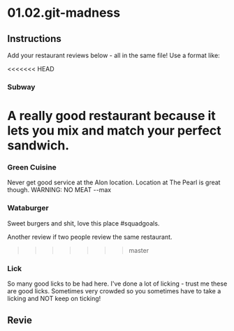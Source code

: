 # 01.02.git-madness

## Instructions

Add your restaurant reviews below - all in the same file! Use a format like:

<<<<<<< HEAD
### Subway

A really good restaurant because it lets you mix and match your perfect sandwich.
=======
### Green Cuisine

Never get good service at the Alon location. Location at The Pearl is great though. WARNING: NO MEAT
--max

###  Wataburger

Sweet burgers and shit, love this place #squadgoals.

Another review if two people review the same restaurant.
>>>>>>> master


### Lick

So many good licks to be had here.
I've done a lot of licking - trust me these are good licks.
Sometimes very crowded so you sometimes have to take a licking and NOT keep on ticking!

## Revie
